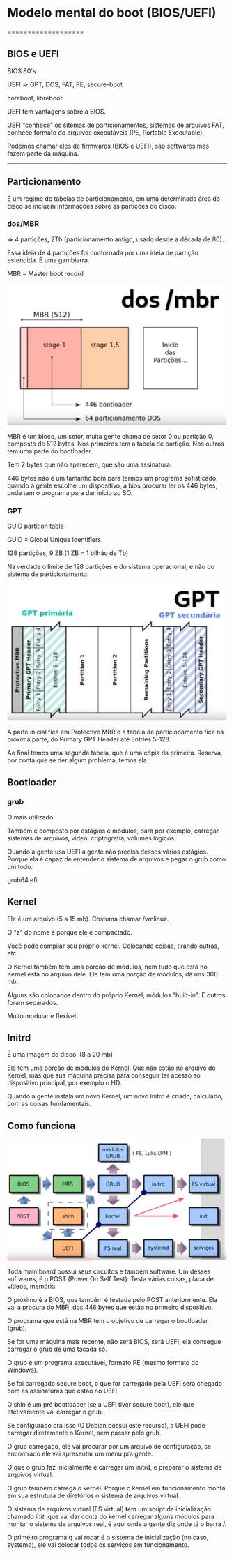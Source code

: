 # Modelo mental do boot (BIOS/UEFI)
===================

## BIOS e UEFI

BIOS  80's

UEFI => GPT, DOS, FAT, PE, secure-boot

coreboot, libreboot.

UEFI tem vantagens sobre a BIOS.

UEFI "conhece" os sitemas de particionamentos, sistemas de arquivos FAT, conhece formato de arquivos executáveis (PE, Portable Executable).

Podemos chamar eles de firmwares (BIOS e UEFI), são softwares mas fazem parte da máquina.

----------------------
## Particionamento

É um regime de tabelas de particionamento, em uma determinada área do disco se incluem informações sobre as partições do disco.

### dos/MBR

 => 4 partições, 2Tb (particionamento antigo, usado desde a década de 80).

Essa ideia de 4 partições foi contornada por uma ideia de partição estendida. É uma gambiarra.

MBR = Master boot record

![](./imagens/particionamento-mbr.png "particionamento dos/mbr")

MBR é um bloco, um setor, muita gente chama de setor 0 ou partição 0, composto de 512 bytes. Nos primeiros tem a  tabela de partição. Nos outros tem uma parte do bootloader.

Tem 2 bytes que não aparecem, que são uma assinatura.

446 bytes não é um tamanho bom para termos um programa sofisticado, quando a gente escolhe um dispositivo, a bios procurar ler os 446 bytes, onde tem o programa para dar início ao SO.


### GPT

GUID partition table

GUID = Global Unique Identifiers

128 partições, 9 ZB (1 ZB = 1 bilhão de Tb)

Na verdade o limite de 128 partições é do sistema operacional, e não do sistema de particionamento.

![](./imagens/particionamento-gpt.png "particionamento gpt")

A parte inicial fica em Protective MBR e a tabela de particionamento fica na próxima parte, do Primary GPT Header até Entries 5-128.

Ao final temos uma segunda tabela, que é uma cópia da primeira. Reserva, por conta que se der algum problema, temos ela.

## Bootloader

### grub

O mais utilizado.

Também é composto por estágios e módulos, para por exemplo, carregar sistemas de arquivos, vídeo, criptografia, volumes lógicos.

Quando a gente usa UEFI a gente não precisa desses vários estágios. Porque ela é capaz de entender o sistema de arquivos e pegar o grub como um todo.

grub64.efi

## Kernel

Ele é um arquivo (5 a 15 mb). Costuma chamar /vmlinuz.

O "z" do nome é porque ele é compactado.

Você pode compilar seu próprio kernel. Colocando coisas, tirando outras, etc.

O Kernel também tem uma porção de módulos, nem tudo que está no Kernel está no arquivo dele. Ele tem uma porção de módulos, dá uns 300 mb.

Alguns são colocados dentro do próprio Kernel, módulos "built-in". E outros foram separados.

Muito modular e flexível.

## Initrd

É uma imagem do disco. (8 a 20 mb)

Ele tem uma porção de módulos do Kernel. Que não estão no arquivo do Kernel, mas que sua máquina precisa para conseguir ter acesso ao dispositivo principal, por exemplo o HD.

Quando a gente instala um novo Kernel, um novo Initrd é criado, calculado, com as coisas fundamentais.

## Como funciona

![](./imagens/boot.png)

Toda main board possui seus circuitos e também software. Um desses softwares, é o POST (Power On Self Test). Testa várias coisas, placa de vídeos, memória.

O próximo é a BIOS, que também é testada pelo POST anteriormente. Ela vai a procura do MBR, dos 446 bytes que estão no primeiro dispositivo.

O programa que está na MBR tem o objetivo de carregar o bootloader (grub).

Se for uma máquina mais recente, não será BIOS, será UEFI, ela consegue carregar o grub de uma tacada só.

O grub é um programa executável, formato PE (mesmo formato do Windows).

Se foi carregado secure boot, o que for carregado pela UEFI será chegado com as assinaturas que estão no UEFI.

O shin é um pré bootloader (se a UEFI tiver secure boot), ele que efetivamente vai carregar o grub.

Se configurado pra isso (O Debian possui este recurso), a UEFI pode carregar diretamente o Kernel, sem passar pelo grub.

O grub carregado, ele vai procurar por um arquivo de configuração, se encontrado ele vai apresentar um menu pra gente.

O que o grub faz inicialmente é carregar um initrd, e preparar o sistema de arquivos virtual.

O grub também carrega o kernel. Porque o kernel em funcionamento monta em sua estrutura de diretórios o sistema de arquivos virtual.

O sistema de arquivos virtual (FS virtual) tem um script de inicialização chamado *init*, que vai dar conta do kernel carregar alguns módulos para montar o sistema de arquivos real, é aqui onde a gente diz onde tá o barra /.

O primeiro programa q vai rodar é o sistema de inicialização (no caso, systemd), ele vai colocar todos os serviços em funcionamento.


